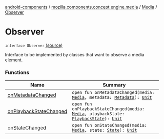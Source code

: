 [android-components](../../../index.md) / [mozilla.components.concept.engine.media](../../index.md) / [Media](../index.md) / [Observer](./index.md)

# Observer

`interface Observer` [(source)](https://github.com/mozilla-mobile/android-components/blob/master/components/concept/engine/src/main/java/mozilla/components/concept/engine/media/Media.kt#L48)

Interface to be implemented by classes that want to observe a media element.

### Functions

| Name | Summary |
|---|---|
| [onMetadataChanged](on-metadata-changed.md) | `open fun onMetadataChanged(media: `[`Media`](../index.md)`, metadata: `[`Metadata`](../-metadata/index.md)`): `[`Unit`](https://kotlinlang.org/api/latest/jvm/stdlib/kotlin/-unit/index.html) |
| [onPlaybackStateChanged](on-playback-state-changed.md) | `open fun onPlaybackStateChanged(media: `[`Media`](../index.md)`, playbackState: `[`PlaybackState`](../-playback-state/index.md)`): `[`Unit`](https://kotlinlang.org/api/latest/jvm/stdlib/kotlin/-unit/index.html) |
| [onStateChanged](on-state-changed.md) | `open fun onStateChanged(media: `[`Media`](../index.md)`, state: `[`State`](../-state/index.md)`): `[`Unit`](https://kotlinlang.org/api/latest/jvm/stdlib/kotlin/-unit/index.html) |
